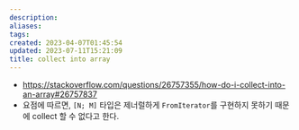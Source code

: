 ```yaml
---
description:
aliases: 
tags: 
created: 2023-04-07T01:45:54
updated: 2023-07-11T15:21:09
title: collect into array
---
```

- https://stackoverflow.com/questions/26757355/how-do-i-collect-into-an-array#26757837
- 요점에 따르면, `[N; M]` 타입은 제너럴하게 `FromIterator`를 구현하지 못하기 때문에 collect 할 수 없다고 한다.